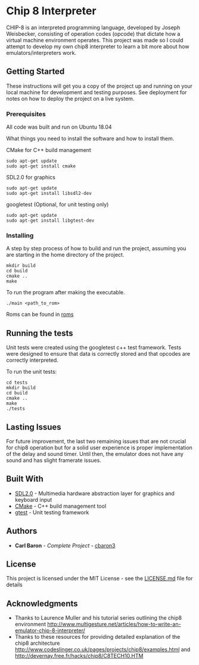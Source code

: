 # Chip 8 Interpreter

CHIP-8 is an interpreted programming language, developed by Joseph Weisbecker, consisting of operation codes (opcode) that dictate how a virtual machine environment operates. This project was made so I could attempt to develop my own chip8 interpreter to learn a bit more about how emulators/interpreters work.

## Getting Started

These instructions will get you a copy of the project up and running on your local machine for development and testing purposes. See deployment for notes on how to deploy the project on a live system.

### Prerequisites

All code was built and run on Ubuntu 18.04

What things you need to install the software and how to install them.

CMake for C++ build management
```
sudo apt-get update
sudo apt-get install cmake
```

SDL2.0 for graphics
```
sudo apt-get update
sudo apt-get install libsdl2-dev
```

googletest (Optional, for unit testing only)
```
sudo apt-get update
sudo apt-get install libgtest-dev
```

### Installing

A step by step process of how to build and run the project, assuming you are starting in the home directory of the project.

```
mkdir build
cd build
cmake ..
make
```

To run the program after making the executable.

```
./main <path_to_rom>
```

Roms can be found in [roms](roms/)

## Running the tests

Unit tests were created using the googletest c++ test framework. Tests were designed to ensure that data is correctly stored
and that opcodes are correctly interpreted. 

To run the unit tests: 

```
cd tests
mkdir build
cd build
cmake ..
make
./tests
```
## Lasting Issues

For future improvement, the last two remaining issues that are not crucial for chip8 operation but for a solid user experience is proper implementation of the delay and sound timer. Until then, the emulator does not have any sound and has slight framerate issues. 

## Built With

* [SDL2.0](https://www.libsdl.org/) - Multimedia hardware abstraction layer for graphics and keyboard input
* [CMake](https://cmake.org/) - C++ build management tool
* [gtest](https://github.com/google/googletest) - Unit testing framework

## Authors

* **Carl Baron** - *Complete Project* - [cbaron3](https://github.com/cbaron3)

## License

This project is licensed under the MIT License - see the [LICENSE.md](LICENSE.md) file for details

## Acknowledgments

* Thanks to Laurence Muller and his tutorial series outlining the chip8 environment http://www.multigesture.net/articles/how-to-write-an-emulator-chip-8-interpreter/
* Thanks to these resources for providing detailed explanation of the chip8 architecture http://www.codeslinger.co.uk/pages/projects/chip8/examples.html and http://devernay.free.fr/hacks/chip8/C8TECH10.HTM
